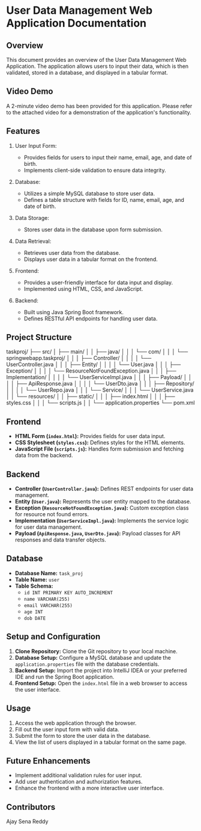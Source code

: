 # User Data Management Web Application Documentation

## Overview
This document provides an overview of the User Data Management Web Application. The application allows users to input their data, which is then validated, stored in a database, and displayed in a tabular format.

## Video Demo
A 2-minute video demo has been provided for this application. Please refer to the attached video for a demonstration of the application's functionality.

## Features
1. User Input Form:
   - Provides fields for users to input their name, email, age, and date of birth.
   - Implements client-side validation to ensure data integrity.

2. Database:
   - Utilizes a simple MySQL database to store user data.
   - Defines a table structure with fields for ID, name, email, age, and date of birth.

3. Data Storage:
   - Stores user data in the database upon form submission.

4. Data Retrieval:
   - Retrieves user data from the database.
   - Displays user data in a tabular format on the frontend.

5. Frontend:
   - Provides a user-friendly interface for data input and display.
   - Implemented using HTML, CSS, and JavaScript.

6. Backend:
   - Built using Java Spring Boot framework.
   - Defines RESTful API endpoints for handling user data.

## Project Structure
taskproj/
├── src/
│   ├── main/
│   │   ├── java/
│   │   │   └── com/
│   │   │       └── springwebapp.taskproj/
│   │   │           ├── Controller/
│   │   │           │   └── UserController.java
│   │   │           ├── Entity/
│   │   │           │   └── User.java
│   │   │           ├── Exception/
│   │   │           │   └── ResourceNotFoundException.java
│   │   │           ├── Implementation/
│   │   │           │   └── UserServiceImpl.java
│   │   │           ├── Payload/
│   │   │           │   ├── ApiResponse.java
│   │   │           │   └── UserDto.java
│   │   │           ├── Repository/
│   │   │           │   └── UserRepo.java
│   │   │           └── Service/
│   │   │               └── UserService.java
│   │   └── resources/
│   │       ├── static/
│   │       │   ├── index.html
│   │       │   ├── styles.css
│   │       │   └── scripts.js
│   │       └── application.properties
└── pom.xml


## Frontend
- **HTML Form (`index.html`):** Provides fields for user data input.
- **CSS Stylesheet (`styles.css`):** Defines styles for the HTML elements.
- **JavaScript File (`scripts.js`):** Handles form submission and fetching data from the backend.

## Backend
- **Controller (`UserController.java`):** Defines REST endpoints for user data management.
- **Entity (`User.java`):** Represents the user entity mapped to the database.
- **Exception (`ResourceNotFoundException.java`):** Custom exception class for resource not found errors.
- **Implementation (`UserServiceImpl.java`):** Implements the service logic for user data management.
- **Payload (`ApiResponse.java`, `UserDto.java`):** Payload classes for API responses and data transfer objects.

## Database
- **Database Name:** `task_proj`
- **Table Name:** `user`
- **Table Schema:**
  - `id INT PRIMARY KEY AUTO_INCREMENT`
  - `name VARCHAR(255)`
  - `email VARCHAR(255)`
  - `age INT`
  - `dob DATE`

## Setup and Configuration
1. **Clone Repository:** Clone the Git repository to your local machine.
2. **Database Setup:** Configure a MySQL database and update the `application.properties` file with the database credentials.
3. **Backend Setup:** Import the project into IntelliJ IDEA or your preferred IDE and run the Spring Boot application.
4. **Frontend Setup:** Open the `index.html` file in a web browser to access the user interface.

## Usage
1. Access the web application through the browser.
2. Fill out the user input form with valid data.
3. Submit the form to store the user data in the database.
4. View the list of users displayed in a tabular format on the same page.

## Future Enhancements
- Implement additional validation rules for user input.
- Add user authentication and authorization features.
- Enhance the frontend with a more interactive user interface.

## Contributors
Ajay Sena Reddy


